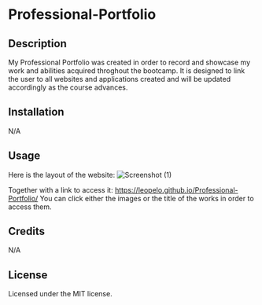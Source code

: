 # Professional-Portfolio

## Description

My Professional Portfolio was created in order to record and showcase my work and abilities acquired throghout the bootcamp. It is designed to link the user to all websites and applications created and will be updated accordingly as the course advances.

## Installation

N/A

## Usage

Here is the layout of the website:
![Screenshot (1)](https://user-images.githubusercontent.com/127148387/229373831-2d1c5388-76da-4ae1-b4d6-ec7e4a857d1b.png)

Together with a link to access it: https://leopelo.github.io/Professional-Portfolio/ 
You can click either the images or the title of the works in order to access them.
## Credits

N/A

## License

Licensed under the MIT license.
